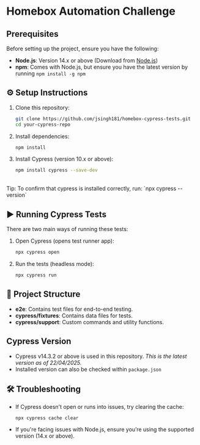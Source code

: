 # Homebox Automation Challenge
## Prerequisites

Before setting up the project, ensure you have the following:

- **Node.js**: Version 14.x or above (Download from [Node.js](https://nodejs.org/))
- **npm**: Comes with Node.js, but ensure you have the latest version by running `npm install -g npm`

## ⚙️ Setup Instructions

1. Clone this repository:
   ```bash
   git clone https://github.com/jsingh181/homebox-cypress-tests.git
   cd your-cypress-repo

2. Install dependencies:
   ```bash
   npm install

3. Install Cypress (version 10.x or above):
   ```bash
   npm install cypress --save-dev  
<br>
Tip: To confirm that cypress is installed correctly, run: `npx cypress --version`  
 
## ▶️ Running Cypress Tests
There are two main ways of running these tests:
   
1. Open Cypress (opens test runner app):
   ```bash
   npx cypress open
   
2. Run the tests (headless mode):
   ```bash
   npx cypress run

## 📁 Project Structure

- **e2e**: Contains test files for end-to-end testing.
- **cypress/fixtures**: Contains data files for tests.
- **cypress/support**: Custom commands and utility functions.

## Cypress Version

- Cypress v14.3.2 or above is used in this repository.  _This is the latest version as of 22/04/2025._
- Installed version can also be checked within `package.json`

## 🛠️ Troubleshooting
- If Cypress doesn't open or runs into issues, try clearing the cache:
   ```
   npx cypress cache clear
- If you're facing issues with Node.js, ensure you’re using the supported version (14.x or above).
